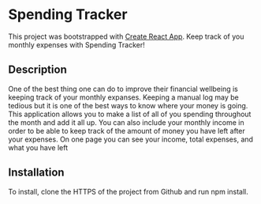 # Spending Tracker

This project was bootstrapped with [Create React App](https://github.com/facebook/create-react-app).
Keep track of you monthly expenses with Spending Tracker!

## Description
One of the best thing one can do to improve their financial wellbeing is keeping track of your monthly expanses. Keeping a manual log may be tedious but it is one of the best ways to know where your money is going. This application allows you to make a list of all of you spending throughout the month and add it all up. You can also include your monthly income in order to be able to keep track of the amount of money you have left after your expenses. On one page you can see your income, total expenses, and what you have left

## Installation
To install, clone the HTTPS of the project from Github and run npm install.